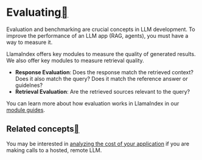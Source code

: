 Evaluating[](#evaluating "Permalink to this heading")
======================================================

Evaluation and benchmarking are crucial concepts in LLM development. To improve the performance of an LLM app (RAG, agents), you must have a way to measure it.

LlamaIndex offers key modules to measure the quality of generated results. We also offer key modules to measure retrieval quality.

* **Response Evaluation**: Does the response match the retrieved context? Does it also match the query? Does it match the reference answer or guidelnes?
* **Retrieval Evaluation**: Are the retrieved sources relevant to the query?

You can learn more about how evaluation works in LlamaIndex in our [module guides](../../module_guides/evaluating/root.html).

Related concepts[](#related-concepts "Permalink to this heading")
------------------------------------------------------------------

You may be interested in [analyzing the cost of your application](cost_analysis/root.html) if you are making calls to a hosted, remote LLM.

